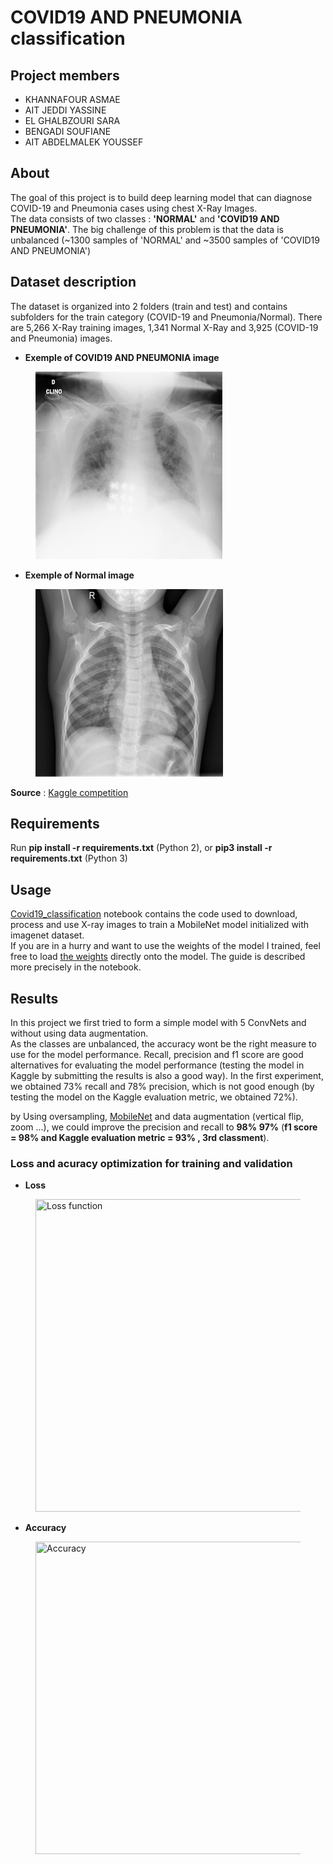 # COVID19 AND PNEUMONIA classification

## Project members 

* KHANNAFOUR ASMAE
* AIT JEDDI YASSINE
* EL GHALBZOURI SARA
* BENGADI SOUFIANE
* AIT ABDELMALEK YOUSSEF
## About

The goal of this project is to build deep learning model that can diagnose COVID-19 and Pneumonia cases using chest X-Ray Images.  
The data consists of two classes : **'NORMAL'** and **'COVID19 AND PNEUMONIA'**. The big challenge of this problem is that the data is unbalanced  (~1300 samples of 'NORMAL' and ~3500 samples of 'COVID19 AND PNEUMONIA')

## Dataset description
The dataset is organized into 2 folders (train and test) and contains subfolders for the train category (COVID-19 and Pneumonia/Normal). There are 5,266 X-Ray training images, 1,341 Normal X-Ray and 3,925 (COVID-19 and Pneumonia) images.
* **Exemple of COVID19 AND PNEUMONIA image**
<figure>
    <img src="https://github.com/Altimis/COVID19-AND-PNEUMONIA-CLASSIFICATION/blob/master/images/covid.jpeg"  title="COVID19 AND PNEUMONIA"  width="300" height="300"/>
</figure>  

* **Exemple of Normal image**

<figure>
    <img src="https://github.com/Altimis/COVID19-AND-PNEUMONIA-CLASSIFICATION/blob/master/images/normal.jpeg"  title="Normal"   width="300" height="300"/>
</figure>  

**Source** : [Kaggle competition](https://www.kaggle.com/c/deep-learning-competition-cs-2020) 

## Requirements

Run **pip install -r requirements.txt** (Python 2), or **pip3 install -r requirements.txt** (Python 3)  

## Usage

[Covid19_classification](https://github.com/Altimis/COVID19-AND-PNEUMONIA-CLASSIFICATION/blob/master/Covid19_classification.ipynb) notebook contains the code used to download, process and use X-ray images to train a MobileNet model initialized with imagenet dataset.  
If you are in a hurry and want to use the weights of the model I trained, feel free to load [the weights](https://github.com/Altimis/COVID19-AND-PNEUMONIA-CLASSIFICATION/blob/master/best_weights.hdf5) directly onto the model. The guide is described more precisely in the notebook. 

## Results

In this project we first tried to form a simple model with 5 ConvNets and without using data augmentation.  
As the classes are unbalanced, the accuracy wont be the right measure to use for the model performance. Recall, precision and f1 score are good alternatives for evaluating the model performance (testing the model in Kaggle by submitting the results is also a good way). In the first experiment, we obtained 73% recall and 78% precision, which is not good enough (by testing the model on the Kaggle evaluation metric, we obtained 72%).  
  
  by Using oversampling, [MobileNet](https://keras.io/api/applications/mobilenet/) and data augmentation (vertical flip, zoom ...), we could improve the precision and recall to **98%** **97%** (**f1 score = 98% and Kaggle evaluation metric = 93% , 3rd classment**).
  
###  Loss and acuracy optimization for training and validation

* **Loss**
<figure>
    <img src="https://github.com/Altimis/COVID19-AND-PNEUMONIA-CLASSIFICATION/blob/master/images/loss.jpeg"  title="Loss function"  width="500" height="500"/>
</figure>  

* **Accuracy**
<figure>
    <img src="https://github.com/Altimis/COVID19-AND-PNEUMONIA-CLASSIFICATION/blob/master/images/accuracy.jpeg"  title="Accuracy"  width="500" height="500"/>
</figure>  
